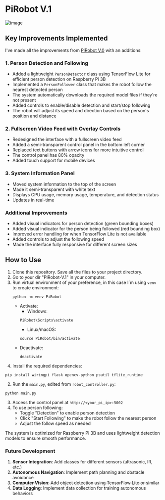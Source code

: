 # PiRobot V.1

![image](https://github.com/user-attachments/assets/e8536b8b-3085-4539-90a0-e954b36e6790)


## Key Improvements Implemented

I've made all the improvements from [PiRobot V.0](https://github.com/ihandrian/PiRobot-V.0) with an additions:

### 1. Person Detection and Following

- Added a lightweight `PersonDetector` class using TensorFlow Lite for efficient person detection on Raspberry Pi 3B
- Implemented a `PersonFollower` class that makes the robot follow the nearest detected person
- The system automatically downloads the required model files if they're not present
- Added controls to enable/disable detection and start/stop following
- The robot will adjust its speed and direction based on the person's position and distance


### 2. Fullscreen Video Feed with Overlay Controls

- Redesigned the interface with a fullscreen video feed
- Added a semi-transparent control panel in the bottom left corner
- Replaced text buttons with arrow icons for more intuitive control
- The control panel has 80% opacity
- Added touch support for mobile devices


### 3. System Information Panel

- Moved system information to the top of the screen
- Made it semi-transparent with white text
- Displays CPU usage, memory usage, temperature, and detection status
- Updates in real-time


### Additional Improvements

- Added visual indicators for person detection (green bounding boxes)
- Added visual indicator for the person being followed (red bounding box)
- Improved error handling for when TensorFlow Lite is not available
- Added controls to adjust the following speed
- Made the interface fully responsive for different screen sizes


## How to Use
1. Clone this repository. Save all the files to your project directory.
2. Go to your dir "PiRobot-V.1" in your computer.
3. Run virtual environment of your preference, in this case I´m using `venv` to create environment:
    ```plaintext
    python -m venv PiRobot
    ```
     - Activate:
         - Windows:
          ```plaintext
          PiRobot\Scripts\activate
          ```
         - Linux/macOS:
          ```plaintext
          source PiRobot/bin/activate
          ```
      - Deactivate:
          ```plaintext
          deactivate
          ```
3. Install the required dependencies:

```plaintext
pip install wiringpi flask opencv-python psutil tflite_runtime
```


2. Run the `main.py`, edited from `robot_controller.py`:

```plaintext
python main.py
```



3. Access the control panel at `http://<your_pi_ip>:5002`
4. To use person following:
    - Toggle "Detection" to enable person detection
    - Click "Start Following" to make the robot follow the nearest person
    - Adjust the follow speed as needed

The system is optimized for Raspberry Pi 3B and uses lightweight detection models to ensure smooth performance.
### Future Development

1. **Sensor Integration**: Add classes for different sensors (ultrasonic, IR, etc.)
2. **Autonomous Navigation**: Implement path planning and obstacle avoidance
3. ~~**Computer Vision**: Add object detection using TensorFlow Lite or similar~~
4. **Data Logging**: Implement data collection for training autonomous behaviors
